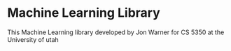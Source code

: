 # Machine Learning Library
This Machine Learning library developed by Jon Warner for CS 5350 at the University of utah
